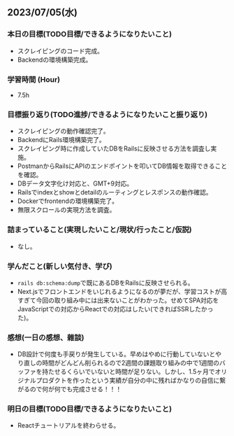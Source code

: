 ## 2023/07/05(水)

### 本日の目標(TODO目標/できるようになりたいこと)

- スクレイピングのコード完成。
- Backendの環境構築完成。

### 学習時間 (Hour)

- 7.5h

### 目標振り返り(TODO進捗/できるようになりたいこと振り返り)

- スクレイピングの動作確認完了。
- BackendにRails環境構築完了。
- スクレイピング時に作成していたDBをRailsに反映させる方法を調査し実施。
- PostmanからRailsにAPIのエンドポイントを叩いてDB情報を取得できることを確認。
- DBデータ文字化け対応と、GMT+9対応。
- Railsでindexとshowとdetailのルーティングとレスポンスの動作確認。
- Dockerでfrontendの環境構築完了。
- 無限スクロールの実現方法を調査。

### 詰まっていること(実現したいこと/現状/行ったこと/仮説)

- なし。

### 学んだこと(新しい気付き、学び)

- `rails db:schema:dump`で既にあるDBをRailsに反映させられる。
- Next.jsでフロントエンドをいじれるようになるのが夢だが、学習コストが高すぎて今回の取り組み中には出来ないことがわかった。せめてSPA対応をJavaScriptでの対応からReactでの対応はしたい(できればSSRしたかった)。

### 感想(一日の感想、雜談)

- DB設計で何度も手戻りが発生している。早めはやめに行動していないとやり直しの時間がどんどん削られるので2週間の課題取り組みの中で1週間のバッファを持たせるくらいでいないと時間が足りない。しかし、1.5ヶ月でオリジナルプロダクトを作ったという実績が自分の中に残ればかなりの自信に繋がるので何が何でも完成させる！！！

### 明日の目標(TODO目標/できるようになりたいこと)

- Reactチュートリアルを終わらせる。

